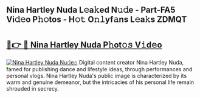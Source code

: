 ## Nina Hartley Nuda L𝚎a𝚔ed N𝚞𝚍e - Part-FA5 Vi𝚍𝚎o P𝚑𝚘tos - H𝚘𝚝 O𝚗𝚕yf𝚊ns L𝚎a𝚔s ZDMQT

# <h2><a href="http://kfcfce.oniu.top/?m=Nina+Hartley+Nuda">🔗👉 🔴 Nina Hartley Nuda P𝚑ot𝚘𝚜 V𝚒d𝚎o</a></h2>

[![Nina Hartley Nuda Nu𝚍e𝚜](https://i.imgur.com/0qMVB7G.gif)](http://kfcfce.oniu.top/?m=Nina+Hartley+Nuda)
Digital content creator Nina Hartley Nuda, famed for publishing dance and lifestyle ideas, through performances and personal vlogs. Nina Hartley Nuda's public image is characterized by its warm and genuine demeanor, but the intricacies of his personal life remain shrouded in secrecy.  
